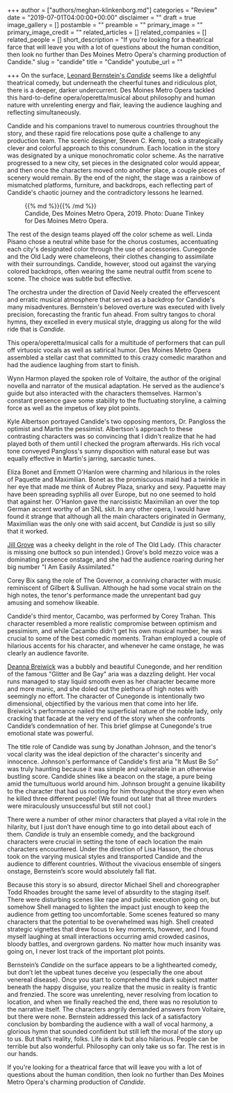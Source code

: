 +++
author = ["authors/meghan-klinkenborg.md"]
categories = "Review"
date = "2019-07-01T04:00:00+00:00"
disclaimer = ""
draft = true
image_gallery = []
postamble = ""
preamble = ""
primary_image = ""
primary_image_credit = ""
related_articles = []
related_companies = []
related_people = []
short_description = "If you're looking for a theatrical farce that will leave you with a lot of questions about the human condition, then look no further than Des Moines Metro Opera's charming production of Candide."
slug = "candide"
title = "Candide"
youtube_url = ""

+++
On the surface, [Leonard Bernstein's _Candide_](http://desmoinesmetroopera.org/productions/candide/) seems like a delightful theatrical comedy, but underneath the cheerful tunes and ridiculous plot, there is a deeper, darker undercurrent. Des Moines Metro Opera tackled this hard-to-define opera/operetta/musical about philosophy and human nature with unrelenting energy and flair, leaving the audience laughing and reflecting simultaneously.

Candide and his companions travel to numerous countries throughout the story, and these rapid fire relocations pose quite a challenge to any production team. The scenic designer, Steven C. Kemp, took a strategically clever and colorful approach to this conundrum. Each location in the story was designated by a unique monochromatic color scheme. As the narrative progressed to a new city, set pieces in the designated color would appear, and then once the characters moved onto another place, a couple pieces of scenery would remain. By the end of the night, the stage was a rainbow of mismatched platforms, furniture, and backdrops, each reflecting part of Candide's chaotic journey and the contradictory lessons he learned.

<figure data-type="image">{{% md %}}{{% /md %}}

<figcaption>Candide, Des Moines Metro Opera, 2019. Photo: Duane Tinkey for Des Moines Metro Opera.</figcaption>

</figure>

The rest of the design teams played off the color scheme as well. Linda Pisano chose a neutral white base for the chorus costumes, accentuating each city's designated color through the use of accessories. Cunegonde and the Old Lady were chameleons, their clothes changing to assimilate with their surroundings. Candide, however, stood out against the varying colored backdrops, often wearing the same neutral outfit from scene to scene. The choice was subtle but effective.

The orchestra under the direction of David Neely created the effervescent and erratic musical atmosphere that served as a backdrop for Candide's many misadventures. Bernstein's beloved overture was executed with lively precision, forecasting the frantic fun ahead. From sultry tangos to choral hymns, they excelled in every musical style, dragging us along for the wild ride that is _Candide._

This opera/operetta/musical calls for a multitude of performers that can pull off virtuosic vocals as well as satirical humor. Des Moines Metro Opera assembled a stellar cast that committed to this crazy comedic marathon and had the audience laughing from start to finish.

Wynn Harmon played the spoken role of Voltaire, the author of the original novella and narrator of the musical adaptation. He served as the audience's guide but also interacted with the characters themselves. Harmon's constant presence gave some stability to the fluctuating storyline, a calming force as well as the impetus of key plot points.

Kyle Albertson portrayed Candide's two opposing mentors, Dr. Pangloss the optimist and Martin the pessimist. Albertson's approach to these contrasting characters was so convincing that I didn't realize that he had played both of them until I checked the program afterwards. His rich vocal tone conveyed Pangloss's sunny disposition with natural ease but was equally effective in Martin's jarring, sarcastic tunes.

Eliza Bonet and Emmett O'Hanlon were charming and hilarious in the roles of Paquette and Maximilian. Bonet as the promiscuous maid had a twinkle in her eye that made me think of Aubrey Plaza, snarky and sexy. Paquette may have been spreading syphilis all over Europe, but no one seemed to hold that against her. O'Hanlon gave the narcissistic Maximilian an over the top German accent worthy of an SNL skit. In any other opera, I would have found it strange that although all the main characters originated in Germany, Maximilian was the only one with said accent, but _Candide_ is just so silly that it worked.

[Jill Grove](/scene/people/jill-grove/) was a cheeky delight in the role of The Old Lady. (This character is missing one buttock so pun intended.) Grove's bold mezzo voice was a dominating presence onstage, and she had the audience roaring during her big number "I Am Easily Assimilated."

Corey Bix sang the role of The Governor, a conniving character with music reminiscent of Gilbert & Sullivan. Although he had some vocal strain on the high notes, the tenor's performance made the unrepentant bad guy amusing and somehow likeable.

Candide's third mentor, Cacambo, was performed by Corey Trahan. This character resembled a more realistic compromise between optimism and pessimism, and while Cacambo didn't get his own musical number, he was crucial to some of the best comedic moments. Trahan employed a couple of hilarious accents for his character, and whenever he came onstage, he was clearly an audience favorite.

[Deanna Breiwick](/scene/people/deanna-breiwick/) was a bubbly and beautiful Cunegonde, and her rendition of the famous "Glitter and Be Gay" aria was a dazzling delight. Her vocal runs managed to stay liquid smooth even as her character became more and more manic, and she doled out the plethora of high notes with seemingly no effort. The character of Cunegonde is intentionally two dimensional, objectified by the various men that come into her life. Breiwick's performance nailed the superficial nature of the noble lady, only cracking that facade at the very end of the story when she confronts Candide’s condemnation of her. This brief glimpse at Cunegonde's true emotional state was powerful.

The title role of Candide was sung by Jonathan Johnson, and the tenor's vocal clarity was the ideal depiction of the character's sincerity and innocence. Johnson's performance of Candide's first aria "It Must Be So" was truly haunting because it was simple and vulnerable in an otherwise bustling score. Candide shines like a beacon on the stage, a pure being amid the tumultuous world around him. Johnson brought a genuine likability to the character that had us rooting for him throughout the story even when he killed three different people! (We found out later that all three murders were miraculously unsuccessful but still not cool.)

There were a number of other minor characters that played a vital role in the hilarity, but I just don’t have enough time to go into detail about each of them. _Candide_ is truly an ensemble comedy, and the background characters were crucial in setting the tone of each location the main characters encountered. Under the direction of Lisa Hasson, the chorus took on the varying musical styles and transported Candide and the audience to different countries. Without the vivacious ensemble of singers onstage, Bernstein’s score would absolutely fall flat.

Because this story is so absurd, director Michael Shell and choreographer Todd Rhoades brought the same level of absurdity to the staging itself. There were disturbing scenes like rape and public execution going on, but somehow Shell managed to lighten the impact just enough to keep the audience from getting too uncomfortable. Some scenes featured so many characters that the potential to be overwhelmed was high. Shell created strategic vignettes that drew focus to key moments, however, and I found myself laughing at small interactions occurring amid crowded casinos, bloody battles, and overgrown gardens. No matter how much insanity was going on, I never lost track of the important plot points.

Bernstein’s _Candide_ on the surface appears to be a lighthearted comedy, but don’t let the upbeat tunes deceive you (especially the one about venereal disease). Once you start to comprehend the dark subject matter beneath the happy disguise, you realize that the music in reality is frantic and frenzied. The score was unrelenting, never resolving from location to location, and when we finally reached the end, there was no resolution to the narrative itself. The characters angrily demanded answers from Voltaire, but there were none. Bernstein addressed this lack of a satisfactory conclusion by bombarding the audience with a wall of vocal harmony, a glorious hymn that sounded confident but still left the moral of the story up to us. But that’s reality, folks. Life is dark but also hilarious. People can be terrible but also wonderful. Philosophy can only take us so far. The rest is in our hands.

If you're looking for a theatrical farce that will leave you with a lot of questions about the human condition, then look no further than Des Moines Metro Opera's charming production of _Candide_.